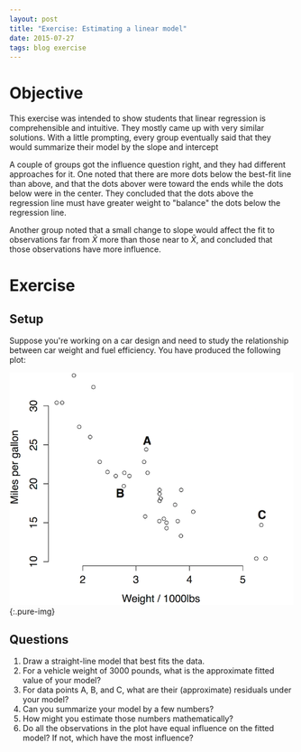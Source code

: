 ```yaml
---
layout: post
title: "Exercise: Estimating a linear model"
date: 2015-07-27
tags: blog exercise
---
```


# Objective
This exercise was intended to show students that linear regression is comprehensible and intuitive. They mostly came up with very similar solutions. With a little prompting, every group eventually said that they would summarize their model by the slope and intercept

A couple of groups got the influence question right, and they had different approaches for it. One noted that there are more dots below the best-fit line than above, and that the dots abover were toward the ends while the dots below were in the center. They concluded that the dots above the regression line must have greater weight to "balance" the dots below the regression line.

Another group noted that a small change to slope would affect the fit to observations far from ${\bar X}$ more than those near to ${\bar X}$, and concluded that those observations have more influence.

# Exercise

## Setup
Suppose you're working on a car design and need to study the relationship between car weight and fuel efficiency. You have produced the following plot:

![Fuel efficiency of several car models versus their weight](/images/2015/7/27/mpg.png){:.pure-img}

## Questions

1. Draw a straight-line model that best fits the data.
2. For a vehicle weight of 3000 pounds, what is the approximate fitted value of your model?
3. For data points A, B, and C, what are their (approximate) residuals under your model?
4. Can you summarize your model by a few numbers?
5. How might you estimate those numbers mathematically?
6. Do all the observations in the plot have equal influence on the fitted model? If not, which have the most influence?